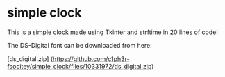 # simple clock
This is a simple clock made using Tkinter and strftime in 20 lines of code!

The DS-Digital font can be downloaded from here: 

[ds_digital.zip]
(https://github.com/c1ph3r-fsocitey/simple_clock/files/10331972/ds_digital.zip)
